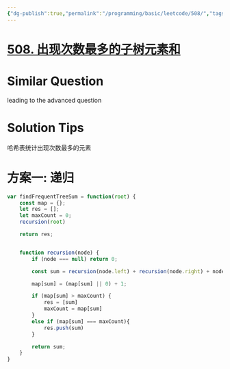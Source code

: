 ```yaml
---
{"dg-publish":true,"permalink":"/programming/basic/leetcode/508/","tags":["leetcode/tree/traverse","leetcode/hash-table/count"]}
---
```



# [508. 出现次数最多的子树元素和](https://leetcode.cn/problems/most-frequent-subtree-sum/)

# Similar Question

leading to the advanced question

# Solution Tips

哈希表统计出现次数最多的元素

# 方案一: 递归

```js
var findFrequentTreeSum = function(root) {
    const map = {};
    let res = [];
    let maxCount = 0;
    recursion(root)

    return res;


    function recursion(node) {
        if (node === null) return 0;

        const sum = recursion(node.left) + recursion(node.right) + node.val

        map[sum] = (map[sum] || 0) + 1;

        if (map[sum] > maxCount) {
            res = [sum]
            maxCount = map[sum]
        }
        else if (map[sum] === maxCount){
            res.push(sum)
        }

        return sum;
    }
}
```
